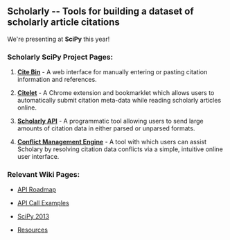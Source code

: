 ## Scholarly -- Tools for building a dataset of scholarly article citations

We're presenting at **SciPy** this year!

### Scholarly SciPy Project Pages:

1. [**Cite Bin**](https://github.com/hrybacki/crowd-scholar/wiki/Citebin-SciPy-Projects) - A web interface for manually entering or pasting citation information and references.

1. [**Citelet**](https://github.com/jmcarp/citelet/wiki/Citelet-SciPy-Projects) - A Chrome extension and bookmarklet which allows users to automatically submit citation meta-data while reading scholarly articles online.

1. [**Scholarly API**](https://github.com/hrybacki/crowd-scholar/wiki/API-SciPy-Projects) - A programmatic tool allowing users to send large amounts of citation data in either parsed or unparsed formats.

1. [**Conflict Management Engine**](https://github.com/hrybacki/conflict-management-engine/wiki/Conflict-Mangement-Engine-SciPy-Projects) - A tool with which users can assist Scholary by resolving citation data conflicts via a simple, intuitive online user interface.

### Relevant Wiki Pages:

* [API Roadmap](https://github.com/hrybacki/crowd-scholar/wiki/APi-Roadmap)

* [API Call Examples](https://github.com/hrybacki/crowd-scholar/wiki/API-Call-Examples)

* [SciPy 2013](https://github.com/hrybacki/crowd-scholar/wiki/SciPy-2013) 

* [Resources](https://github.com/hrybacki/crowd-scholar/wiki/Resources)
